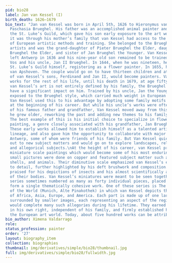 ```yaml
---
pid: bio28
label: Jan van Kessel (I)
birth_death: 1626–1679
bio_text: "Jan van Kessel was born in April 5th, 1626 to Hieronymus van Kessel and
  Paschasia Brueghel. His father was an accomplished animal painter and a member of
  the St. Luke’s Guild, which gave his son early exposure to the art world. However,
  it was through his mother’s family that van Kessel had access to the full range
  of European artistic methods and training. She belonged to the Brueghel family of
  artists and was the grand-daughter of Pieter Brueghel the Elder, daughter of Jan
  Brueghel the Elder, and sister of Jan Brueghel the Younger. Van Kessel’s father
  left Antwerp in 1636 and his nine-year old son remained to be trained by Simon de
  Vos and his uncle, Jan II Brueghel. In 1644, when he was nineteen, he joined Antwerp’s
  St. Luke’s Guild himself, registering as a flower painter. In 1655, he married Maria
  van Apshoven. The couple would go on to have thirteen children and at least two
  of van Kessel’s sons, Ferdinand and Jan II, would become painters. Van Kessel produced
  works for the rest of his life, until his death in 1679, at age fifty-three. \nThough
  van Kessel’s art is not entirely defined by his family, the Brueghel legacy did
  have a significant impact on him. Trained by his uncle, Jan the Younger, he was
  exposed to the Brueghel style, which carried much weight in European art markets.
  Van Kessel used this to his advantage by adopting some family motifs and themes
  at the beginning of his career. But while his uncle’s works were often direct copies
  of his famous father and grandfather, Van Kessel moved away from this practice as
  he grew older, reworking the past and adding new themes to his family’s legacy.
  The best example of this is his initial choice to specialize in flower and garland
  painting, a genre closely associated with his grandfather, Jan Brueghel the Elder.
  These early works allowed him to establish himself as a talented artist in the Brueghel
  lineage, and also gave him the opportunity to collaborate with major artists in
  Antwerp, some of whom were friends of his family. But Van Kessel quickly branched
  out to new subject matters and would go on to explore landscapes, religious themes,
  and allegorical subjects.\nAt the height of his career, van Kessel produced the
  miniature scale paintings which would become some of his most enduring works. The
  small pictures were done on copper and featured subject matter such as insects,
  shells, and animals. Their diminutive scale emphasized van Kessel’s extreme attention
  to detail, further highlighted by his deft brushwork and composition. He was especially
  praised for his depictions of insects and his almost scientifically accurate observations
  of their bodies. Van Kessel’s miniatures were meant to be seen together and his
  series sometimes numbered as many as forty individual pieces, placed together to
  form a single thematically cohesive work. One of these series is The Four Parts
  of the World (Munich, Alte Pinakothek) in which van Kessel depicts the continents
  of Africa, Asia, Europe, and America. Each part is made up of one large painting,
  surrounded by smaller images, each representing an aspect of the region. Van Kessel
  would complete many such allegories during his lifetime. They earned him acclaim
  in his own right, independent of his family, and firmly established his place in
  the European art world. Today, about five hundred works can be attributed to him."
bio_author: Ximena Valdarrago
role:
status_profession: painter
order: '27'
layout: biography_item
collection: biographies
thumbnail: img/derivatives/simple/bio28/thumbnail.jpg
full: img/derivatives/simple/bio28/fullwidth.jpg
---
```

